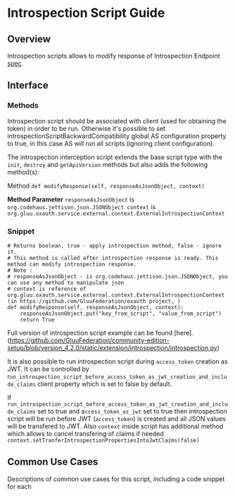 # Introspection Script Guide

## Overview

Introspection scripts allows to modify response of Introspection Endpoint [spec](https://datatracker.ietf.org/doc/html/rfc7662).

## Interface

### Methods

Introspection script should be associated with client (used for obtaining the token) in order to be run. Otherwise it's possible to set introspectionScriptBackwardCompatibility global AS configuration property to true, in this case AS will run all scripts (ignoring client configuration).

The introspection interception script extends the base script type with the `init`, `destroy` and `getApiVersion` methods but also adds the following method(s):

Method	`def modifyResponse(self, responseAsJsonObject, context)`

**Method Parameter**	`responseAsJsonObject` is `org.codehaus.jettison.json.JSONObject
context` is `org.gluu.oxauth.service.external.context.ExternalIntrospectionContext`

### Snippet

    # Returns boolean, true - apply introspection method, false - ignore it.
    # This method is called after introspection response is ready. This method can modify introspection response.
    # Note :
    # responseAsJsonObject - is org.codehaus.jettison.json.JSONObject, you can use any method to manipulate json
    # context is reference of org.gluu.oxauth.service.external.context.ExternalIntrospectionContext (in https://github.com/GluuFederation/oxauth project, )
    def modifyResponse(self, responseAsJsonObject, context):
        responseAsJsonObject.put("key_from_script", "value_from_script")
        return True
        
Full version of introspection script example can be found [here].(https://github.com/GluuFederation/community-edition-setup/blob/version_4.2.0/static/extension/introspection/introspection.py)

It is also possible to run introspection script during `access_token` creation as JWT. It can be controlled by r`un_introspection_script_before_access_token_as_jwt_creation_and_include_claims` client property which is set to false by default.

If `run_introspection_script_before_access_token_as_jwt_creation_and_include_claims` set to true and a`ccess_token_as_jwt` set to true then introspection script will be run before JWT (`access_token`) is created and all JSON values will be transfered to JWT. Also `context` inside script has additional method which allows to cancel transfering of claims if needed `context.setTranferIntrospectionPropertiesIntoJwtClaims(false)`
        
## Common Use Cases

Descriptions of common use cases for this script, including a code snippet for each
